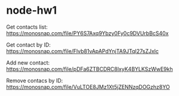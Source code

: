 # node-hw1

Get contacts list: https://monosnap.com/file/PY6S7Axq9Ybzy0Fy0c9DVUrbBcS40x

Get contact by ID: https://monosnap.com/file/Flvb81vApAPdYnjTA9JTqI27sZJxlc

Add new contact: https://monosnap.com/file/pDFa6ZTBCDRC8lxyK4BYLKSzWwE9kh

Remove contacs by ID: https://monosnap.com/file/VuLTOE8JMz1Xt5jZENNzqDOGzhz8YO
